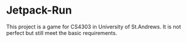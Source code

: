 # Jetpack-Run
This project is a game for CS4303 in University of St.Andrews. 
It is not perfect but still meet the basic requirements.
